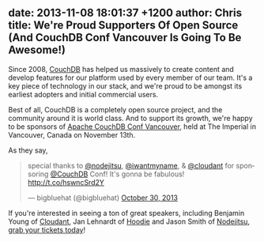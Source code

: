 date: 2013-11-08 18:01:37 +1200
author: Chris
title: We're Proud Supporters Of Open Source (And CouchDB Conf Vancouver Is Going To Be Awesome!)
----

<!-- excerpt -->

Since 2008, [CouchDB](http://couchdb.apache.org) has helped us massively to create content and develop features for our platform used by every member of our team. It's a key piece of technology in our stack‚ and we're proud to be amongst its earliest adopters and initial commercial users. 

Best of all, CouchDB is a completely open source project, and the community around it is world class. And to support its growth, we're happy to be sponsors of [Apache CouchDB Conf Vancouver](http://conf.couchdb.org), held at The Imperial in Vancouver, Canada on November 13th.

<!-- /excerpt --> 

As they say, 

<blockquote class="twitter-tweet" lang="en"><p>special thanks to <a href="https://twitter.com/nodejitsu">@nodejitsu</a>, <a href="https://twitter.com/iwantmyname">@iwantmyname</a>, &amp; <a href="https://twitter.com/cloudant">@cloudant</a> for sponsoring <a href="https://twitter.com/CouchDB">@CouchDB</a> Conf! It&#39;s gonna be fabulous! <a href="http://t.co/hswncSrd2Y">http://t.co/hswncSrd2Y</a></p>&mdash; bigbluehat (@bigbluehat) <a href="https://twitter.com/bigbluehat/statuses/395569410918055936">October 30, 2013</a></blockquote>
<script async src="//platform.twitter.com/widgets.js" charset="utf-8"></script>

If you're interested in seeing a ton of great speakers, including Benjamin Young of [Cloudant](https://cloudant.com), Jan Lehnardt of [Hoodie](http://hood.ie) and Jason Smith of [Nodejitsu](https://www.nodejitsu.com), [grab your tickets today](http://couchdbconf.eventbrite.com)!
